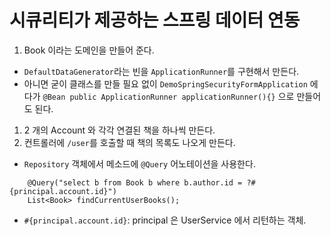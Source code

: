 # 시큐리티가 제공하는 스프링 데이터 연동

1. Book 이라는 도메인을 만들어 준다.
  - `DefaultDataGenerator`라는 빈을 `ApplicationRunner`를 구현해서 만든다.
  - 아니면 굳이 클래스를 만들 필요 없이 `DemoSpringSecurityFormApplication` 에다가 `@Bean public ApplicationRunner applicationRunner(){}` 으로 만들어도 된다.
1. 2 개의 Account 와 각각 연결된 책을 하나씩 만든다.
1. 컨트롤러에 `/user`를 호출할 때 책의 목록도 나오게 만든다.
  - `Repository` 객체에서 메소드에 `@Query` 어노테이션을 사용한다.


```
    @Query("select b from Book b where b.author.id = ?#{principal.account.id}")
    List<Book> findCurrentUserBooks();
```
- `#{principal.account.id}`: principal 은 UserService 에서 리턴하는 객체.